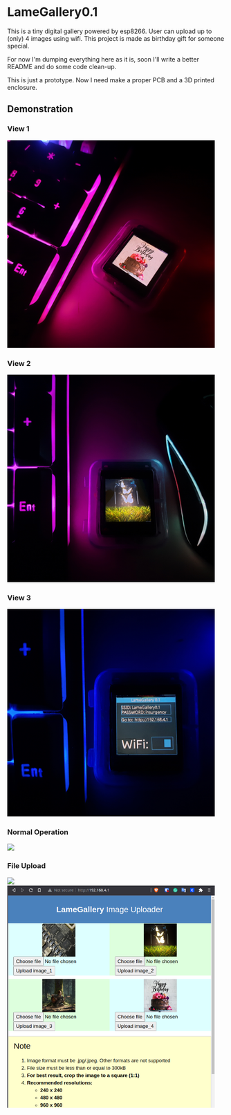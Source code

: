 # LameGallery0.1

This is a tiny digital gallery powered by esp8266. User can upload up to (only) 4 images using wifi. This project is made as birthday gift for someone special.

For now I'm dumping everything here as it is, soon I'll write a better README and do some code clean-up.

This is just a prototype. Now I need make a proper PCB and a 3D printed enclosure.

## Demonstration

### View 1
<img src="Demo_Pictures/LameGallery_View1.jpg" width="480">

### View 2
<img src="Demo_Pictures/LameGallery_View2.jpg" width="480">

### View 3
<img src="Demo_Pictures/LameGallery_View3.jpg" width="480">

### Normal Operation
<img src="Demo_Pictures/demo.gif" width="480">

### File Upload
<img src="Demo_Pictures/file_upload_demo.gif" width="480">
<br/>
<img src="Demo_Pictures/Client_screenshot.png" width="480">
